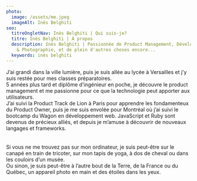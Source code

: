 ```yaml
---
photo:
  image: /assets/me.jpeg
  imageAlt: Inès Belghiti
seo:
  titreOngletNav: Inès Belghiti | Qui suis-je?
  titre: Inès Belghiti | À propos
  description: Inès Belghiti | Passionnée de Product Management, Développement Web
    & Photographie, et de plein d'autres choses encore...
  keywords: inès belghiti
---
```

J’ai grandi dans la ville lumière, puis je suis allée au lycée à Versailles et j’y suis restée pour mes classes préparatoires.\
5 années plus tard et diplôme d’ingénieur en poche, je découvre le product management et me passionne pour ce que la technologie peut apporter aux utilisateurs.\
J’ai suivi la Product Track de Lion à Paris pour apprendre les fondamenteux du Product Owner, puis je me suis envolée pour Montréal où j’ai suivi le bootcamp du Wagon en développement web. JavaScript et Ruby sont devenus de précieux alliés, et depuis je m’amuse à découvrir de nouveaux langages et frameworks.\
\
\
Si vous ne me trouvez pas sur mon ordinateur, je suis peut-être sur le canapé en train de tricoter, sur mon tapis de yoga, à dos de cheval ou dans les couloirs d’un musée.\
Ou sinon, je suis peut-être à l’autre bout de la Terre, de la France ou du Québec, un appareil photo en main et des étoiles dans les yeux.